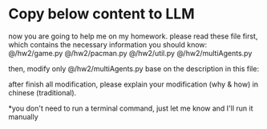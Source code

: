 # Copy below content to LLM

now you are going to help me on my homework.
please read these file first, which contains the necessary information you should know:
@/hw2/game.py
@/hw2/pacman.py
@/hw2/util.py
@/hw2/multiAgents.py

then, modify only @/hw2/multiAgents.py base on the description in this file:

after finish all modification, please explain your modification (why & how) in chinese (traditional).

\*you don't need to run a terminal command, just let me know and I'll run it manually
